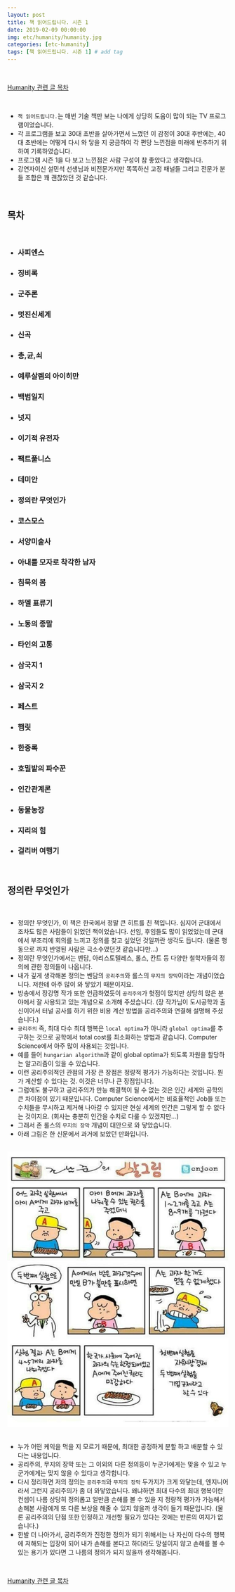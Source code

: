 ```yaml
---
layout: post
title: 책 읽어드립니다. 시즌 1
date: 2019-02-09 00:00:00
img: etc/humanity/humanity.jpg
categories: [etc-humanity] 
tags: [책 읽어드립니다. 시즌 1] # add tag
---
```


<br>

[Humanity 관련 글 목차](https://gaussian37.github.io/etc-humanity-table/)

<br>

- `책 읽어드립니다.`는 매번 기술 책만 보는 나에게 상당히 도움이 많이 되는 TV 프로그램이었습니다.
- 각 프로그램을 보고 30대 초반을 살아가면서 느꼈던 이 감정이 30대 후반에는, 40대 초반에는 어떻게 다시 와 닿을 지 궁금하여 각 편당 느낀점을 미래에 반추하기 위하여 기록하였습니다.
- 프로그램 시즌 1을 다 보고 느낀점은 사람 구성이 참 좋았다고 생각합니다.
- 강연자이신 설민석 선생님과 비전문가지만 똑똑하신 고정 패널들 그리고 전문가 분들 조합은 꽤 괜찮았던 것 같습니다.

<br>

## **목차**

<br>

- ### 사피엔스
- ### 징비록
- ### 군주론
- ### 멋진신세계
- ### 신곡
- ### 총,균,쇠
- ### 예루살렘의 아이히만
- ### 백범일지
- ### 넛지
- ### 이기적 유전자
- ### 팩트풀니스
- ### 데미안
- ### 정의란 무엇인가
- ### 코스모스
- ### 서양미술사
- ### 아내를 모자로 착각한 남자
- ### 침묵의 봄
- ### 하멜 표류기
- ### 노동의 종말
- ### 타인의 고통
- ### 삼국지 1
- ### 삼국지 2
- ### 페스트
- ### 햄릿
- ### 한중록
- ### 호밀밭의 파수꾼
- ### 인간관계론
- ### 동물농장
- ### 지리의 힘
- ### 걸리버 여행기

<br>

## **정의란 무엇인가**

<br>

- 정의란 무엇인가, 이 책은 한국에서 정말 큰 히트를 친 책입니다. 심지어 군대에서 조차도 많은 사람들이 읽었던 책이었습니다. 선임, 후임들도 많이 읽었었는데 군대에서 부조리에 회의를 느끼고 정의를 찾고 싶었던 것일까란 생각도 듭니다. (물론 행동으로 까지 반영된 사람은 극소수였던것 같습니다만...)
- 정의란 무엇인가에서는 벤담, 아리스토텔레스, 롤스, 칸트 등 다양한 철학자들의 정의에 관한 정의들이 나옵니다.
- 내가 깊게 생각해본 정의는 벤담의 `공리주의`와 롤스의 `무지의 장막`이라는 개념이었습니다. 저한테 아주 많이 와 닿았기 때문이지요.
- 방송에서 장강명 작가 또한 언급하였듯이 `공리주의`가 헛점이 많치만 상당히 많은 분야에서 잘 사용되고 있는 개념으로 소개해 주셨습니다. (장 작가님이 도시공학과 출신이어서 터널 공사를 하기 위한 비용 계산 방법을 공리주의와 연결해 설명해 주셨습니다.)
- `공리주의` 즉, 최대 다수 최대 행복은 `local optima`가 아니라 `global optima`를 추구하는 것으로 공학에서 total cost를 최소화하는 방법과 같습니다. Computer Science에서 아주 많이 사용되는 것입니다.
- 예를 들어 `hungarian algorithm`과 같이 global optima가 되도록 자원을 할당하는 알고리즘이 있을 수 있습니다.
- 이런 공리주의적인 관점의 가장 큰 장점은 정량적 평가가 가능하다는 것입니다. 뭔가 계산할 수 있다는 것. 이것은 너무나 큰 장점입니다.
- 그럼에도 불구하고 공리주의가 만능 해결책이 될 수 없는 것은 인간 세계와 공학의 큰 차이점이 있기 때문입니다. Computer Science에서는 비효율적인 Job들 또는 수치들을 무시하고 제거해 나아갈 수 있지만 현실 세계의 인간은 그렇게 할 수 없다는 것이지요. (회사는 충분히 인간을 수치로 다룰 수 있겠지만...)
- 그래서 존 롤스의 `무지의 장막` 개념이 대안으로 와 닿았습니다.
- 아래 그림은 한 신문에서 과거에 보았던 만화입니다.

<br>
<center><img src="../assets/img/etc/humanity/read_you_books_1/0.jpg" alt="Drawing" style="width: 800px;"/></center>
<br>

- 누가 어떤 케익을 먹을 지 모르기 때문에, 최대한 공정하게 분할 하고 배분할 수 있다는 내용입니다.
- 공리주의, 무지의 장막 또는 그 이외의 다른 정의등이 누군가에게는 맞을 수 있고 누군가에게는 맞지 않을 수 있다고 생각합니다.
- 다시 정리하면 저의 정의는 `공리주의`와 `무지의 장막` 두가지가 크게 와닿는데, 엔지니어라서 그런지 공리주의가 좀 더 와닿았습니다. 왜냐하면 최대 다수의 최대 행복이란 컨셉이 나름 상당히 정의롭고 얼만큼 손해를 볼 수 있을 지 정량적 평가가 가능해서 손해본 사람에게 또 다른 보상을 해줄 수 있지 않을까 생각이 들기 때문입니다. (물론 공리주의의 단점 또한 인정하고 개선할 필요가 있다는 것에는 반론의 여지가 없습니다.)
- 한발 더 나아가서, 공리주의가 진정한 정의가 되기 위해서는 나 자신이 다수의 행복에 저해되는 입장이 되어 내가 손해를 본다고 하더라도 망설이지 않고 손해를 볼 수 있는 용기가 있다면 그 나름의 정의가 되지 않을까 생각해봅니다. 

<br>

[Humanity 관련 글 목차](https://gaussian37.github.io/etc-humanity-table/)

<br>

